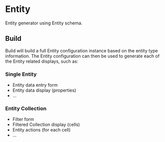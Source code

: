 # Entity

Entity generator using Entity schema.

## Build

Build will build a full Entity configuration instance based on the entity type information.
The Entity configuration can then be used to generate each of the Entity related displays, such as:

### Single Entity

- Entity data entry form
- Entity data display (properties)
- ...

### Entity Collection

- Filter form
- Filtered Collection display (cells)
- Entity actions (for each cell)
- ...
